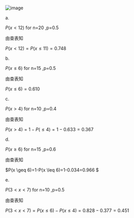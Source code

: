 
![image](https://github.com/user-attachments/assets/da2b7042-3508-4b01-9984-368b0bdaa007)

a.

$P(x<12)$ for n=20 ,p=0.5

由查表知

$P(x<12)=P(x\leq11)=0.748$

b.

$P(x\leq 6)$ for  n=15 ,p=0.5

由查表知

$P(x\leq 6)=0.610$

c.

$P(x > 4)$ for  n=10 ,p=0.4

由查表知

$P(x>4)=1-P(\leq 4)=1-0.633=0.367$

d.

$P(x \geq 6)$ for  n=15 ,p=0.6

由查表知

$P(x \geq 6)=1-P(x \leq 6)=1-0.034=0.966 $

e.

$P(3<x<7)$ for  n=10 ,p=0.5

由查表知

$P(3<x<7)=P(x \leq 6)- P(x \leq 4) = 0.828- 0.377 = 0.451$

